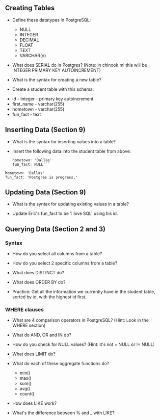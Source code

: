 ## Creating Tables

- Define these datatypes in PostgreSQL:

  - NULL
  - INTEGER
  - DECIMAL
  - FLOAT
  - TEXT
  - VARCHAR(n)

- What does SERIAL do in Postgres? (Note: in chinook.ml this will be INTEGER PRIMARY KEY AUTOINCREMENT)

- What is the syntax for creating a new table?

- Create a student table with this schema:

* id - integer - primary key autoincrement
* first_name - varchar(255)
* hometown - varchar(255)
* fun_fact - text

## Inserting Data (Section 9)

- What is the syntax for inserting values into a table?

- Insert the following data into the student table from above:
  
  ```first_name: 'Eric'
  hometown: 'Dallas'
  fun_fact: NULL```

 ```first_name: 'James'
hometown: 'Dallas'
fun_fact: 'Postgres is progress.'
```

## Updating Data (Section 9)

- What is the syntax for updating existing values in a table?

- Update Eric's fun_fact to be 'I love SQL' using his id.

## Querying Data (Section 2 and 3)

### Syntax

- How do you select all columns from a table?

- How do you select 2 specific columns from a table?

- What does DISTINCT do?

- What does ORDER BY do?

- Practice: Get all the information we currently have in the student table, sorted by id, with the highest id first.

### WHERE clauses

- What are 4 comparison operators in PostgreSQL? (Hint: Look in the WHERE section)

- What do AND, OR and IN do?

- How do you check for NULL values? (Hint: it's not = NULL or != NULL)

- What does LIMIT do?

- What do each of these aggregate functions do?

  - min()
  - max()
  - sum()
  - avg()
  - count()

- How does LIKE work?

- What's the difference between % and \_ with LIKE?
